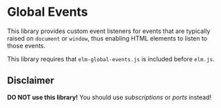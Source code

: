 # Global Events

This library provides custom event listeners for events that are typically
raised on `document` or `window`, thus enabling HTML elements to listen to
those events.

This library requires that `elm-global-events.js` is included before `elm.js`.

## Disclaimer

**DO NOT use this library!** You should use *subscriptions* or *ports* instead!

